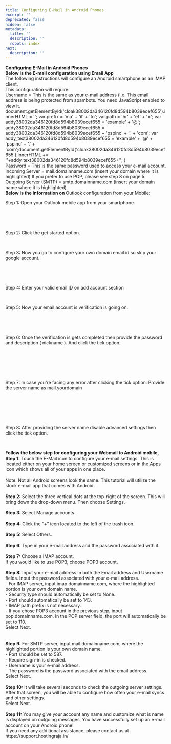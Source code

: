 ```yaml
---
title: Configuring E-Mail in Android Phones
excerpt: ''
deprecated: false
hidden: false
metadata:
  title: ''
  description: ''
  robots: index
next:
  description: ''
---
```


<div itemprop="articleBody">
<div class="hostingraja-forum-article">
<strong>Configuring E-Mail in Android Phones</strong>
<div class="hostingraja-forum-article-inner-div">
<div class="hostingraja-forum-article-contents">
<div class="hostingraja-forum-article-content"> </div>
<div class="hostingraja-forum-article-content"><span style={{fontSize: "14pt"}}><strong>Below is the E-mail configuration using Email App</strong></span></div>
<div class="hostingraja-forum-article-content"> </div>
<div class="hostingraja-forum-article-content">The following instructions will configure an Android smartphone as an IMAP client. </div>
<div class="hostingraja-forum-article-content"> </div>
<div class="hostingraja-forum-article-content"><span style={{fontWeight: "bold"}}>This configuration will require: </span><br />                           </div>
<div class="hostingraja-forum-article-content">                           Username = This is the same as your e-mail address (i.e. <span id="cloak38002da346120fd8d594b8039ecef655">This email address is being protected from spambots. You need JavaScript enabled to view it.</span>
				document.getElementById('cloak38002da346120fd8d594b8039ecef655').innerHTML = '';
				var prefix = '&#109;a' + 'i&#108;' + '&#116;o';
				var path = 'hr' + 'ef' + '=';
				var addy38002da346120fd8d594b8039ecef655 = '&#101;x&#97;mpl&#101;' + '&#64;';
				addy38002da346120fd8d594b8039ecef655 = addy38002da346120fd8d594b8039ecef655 + 'psp&#105;nc' + '&#46;' + 'c&#111;m';
				var addy_text38002da346120fd8d594b8039ecef655 = '&#101;x&#97;mpl&#101;' + '&#64;' + 'psp&#105;nc' + '&#46;' + 'c&#111;m';document.getElementById('cloak38002da346120fd8d594b8039ecef655').innerHTML += ''+addy_text38002da346120fd8d594b8039ecef655+'';
		) <br />                           Password = This is the same password used to access your e-mail account. <br />                           Incoming Server = mail.domainname.com (insert your domain where it is highlighted) If you prefer to use POP, please see step 8 on page 5. <br />                           Outgoing Server (SMTP) = smtp.domainname.com (insert your domain name where it is highlighted) </div>
<div class="hostingraja-forum-article-content"> </div>
<div class="hostingraja-forum-article-content">
<div class="hostingraja-forum-article-content"><span style={{fontSize: "14pt"}}><span style={{fontSize: "14pt"}}><strong>Below is the information on </strong></span>Outlook configuration from your Mobile:</span></div>
<div class="hostingraja-forum-article-content"> </div>
<div class="hostingraja-forum-article-content">
<p>Step 1:<span style={{fontWeight: 400}}> Open your </span>Outlook mobile<span style={{fontWeight: 400}}> app from your smartphone.</span></p>
<span style={{fontSize: "8pt"}}><span style={{fontSize: "8pt"}}><br /></span></span>
<p><span style={{fontWeight: 400}}><br /></span></p>
<p> </p>
<p>Step 2: <span style={{fontWeight: 400}}>Click the </span>get started<span style={{fontWeight: 400}}> option.</span></p>
<span style={{fontSize: "8pt"}}><span style={{fontSize: "8pt"}}><br /></span></span>
<p>Step 3:<span style={{fontWeight: 400}}> Now you go to configure your own domain email id so </span>skip <span style={{fontWeight: 400}}>your google account.</span></p>
<span style={{fontSize: "8pt"}}><span style={{fontSize: "8pt"}}><br /></span></span>
<p> </p>
</div>
<div class="hostingraja-forum-article-content"><span style={{fontSize: "8pt"}}><span style={{fontSize: "8pt"}}></span></span></div>
<div class="hostingraja-forum-article-content"><span style={{fontSize: "8pt"}}><span style={{fontSize: "8pt"}}><br /></span></span>
<p>Step 4: <span style={{fontWeight: 400}}>Enter your valid </span>email ID<span style={{fontWeight: 400}}> on add account section </span></p>
</div>
<div class="hostingraja-forum-article-content"> </div>
<div class="hostingraja-forum-article-content"><span style={{fontSize: "8pt"}}><span style={{fontSize: "8pt"}}><br /></span></span>
<p> </p>
<p>Step 5: <span style={{fontWeight: 400}}>Now your email account is verification is going on.</span></p>
<span style={{fontSize: "8pt"}}><span style={{fontSize: "8pt"}}><br /></span></span>
<p></p>
<span style={{fontSize: "8pt"}}><span style={{fontSize: "8pt"}}><br /></span></span>
<p>Step 6:<span style={{fontWeight: 400}}> Once the verification is gets completed then provide the password and description ( nickname ). And click the tick option.</span></p>
<span style={{fontSize: "8pt"}}><span style={{fontSize: "8pt"}}><br /></span></span>
<p><span style={{fontWeight: 400}}><br /></span></p>
<span style={{fontSize: "8pt"}}><span style={{fontSize: "8pt"}}><br /></span></span>
<p>Step 7: <span style={{fontWeight: 400}}> In case you're facing any error after clicking the tick option. Provide the server name as </span>mail.yourdomain</p>
<span style={{fontSize: "8pt"}}><span style={{fontSize: "8pt"}}><br /></span></span>
<p><span style={{fontWeight: 400}}><br /></span></p>
<span style={{fontSize: "8pt"}}><span style={{fontSize: "8pt"}}><br /></span></span>
<p>Step 8: <span style={{fontWeight: 400}}>After providing the server name </span>disable advanced settings<span style={{fontWeight: 400}}> then click the tick option.</span></p>
<span style={{fontSize: "8pt"}}><span style={{fontSize: "8pt"}}><br /></span></span>
<p></p>
<p> </p>
</div>
<div class="hostingraja-forum-article-content"> <strong>Follow the below step for configuring your Webmail to Android mobile,</strong></div>
<div class="hostingraja-forum-article-content">                  </div>
<div class="hostingraja-forum-article-content"> <strong>Step 1:</strong> Touch the E-Mail icon to configure your e-mail settings. This is located either on your home screen or customized screens or in the Apps icon which shows all of your apps in one place. </div>
<div class="hostingraja-forum-article-content"><br /> <span style={{fontWeight: "bold"}}>Note: Not all Android screens look the same. This tutorial will utilize the stock e-mail app that comes with Android.</span><br /> <br />
<div style={{textAlign: "center"}}> </div>
</div>
<div class="hostingraja-forum-article-content"> <strong>Step 2:</strong> Select the three vertical dots at the top-right of the screen. This will bring down the drop-down menu. Then choose Settings.<br /> <br />
<div style={{textAlign: "center"}}> </div>
</div>
<div class="hostingraja-forum-article-content"> <strong>Step 3: </strong>Select Manage accounts<br /> <br /> <strong>Step 4:</strong> Click the “+” icon located to the left of the trash icon.<br /> <br />
<div style={{textAlign: "center"}}> </div>
</div>
<div class="hostingraja-forum-article-content"> <strong>Step 5:</strong> Select Others.<br /> <br />
<div style={{textAlign: "center"}}> </div>
</div>
<div class="hostingraja-forum-article-content"> <strong>Step 6:</strong>  Type in your e-mail address and the password associated with it.<br /> <br />
<div style={{textAlign: "center"}}> </div>
</div>
<div class="hostingraja-forum-article-content"> <strong>Step 7:</strong>  Choose a IMAP account.<br />If you would like to use POP3, choose POP3 account.<br /> <br />
<div style={{textAlign: "center"}}> </div>
</div>
<div class="hostingraja-forum-article-content"> <strong>Step 8:</strong> Input your e-mail address in both the Email address and Username fields. Input the password associated with your e-mail address.<br />- For IMAP server, input imap.domainname.com, where the highlighted portion is your own domain name. <br />- Security type should automatically be set to None. <br />- Port should automatically be set to 143. <br />- IMAP path prefix is not necessary. <br />- If you chose POP3 account in the previous step, input pop.domainname.com. In the POP server field, the port will automatically be set to 110. <br />Select Next.<br /> <br />
<div style={{textAlign: "center"}}> </div>
<br /> <strong>Step 9:</strong>  For SMTP server, input mail.domainname.com, where the highlighted portion is your own domain name. <br />- Port should be set to 587.<br />- Require sign-in is checked. <br />- Username is your e-mail address. <br />- The password is the password associated with the email address. </div>
<div class="hostingraja-forum-article-content">Select Next.<br /> <br /> <strong>Step 10:</strong> It will take several seconds to check the outgoing server settings. After that screen, you will be able to configure how often your e-mail syncs and other settings.</div>
<div class="hostingraja-forum-article-content">Select Next.<br /> <br />
<div style={{textAlign: "center"}}> </div>
</div>
<div class="hostingraja-forum-article-content"> <strong>Step 11:</strong>  You may give your account any name and customize what is name is displayed on outgoing messages, You have successfully set up an e-mail account on your Android phone! </div>
<div class="hostingraja-forum-article-content">If you need any additional assistance, please contact us at https://support.hostingraja.in/</div>
<div class="hostingraja-forum-article-content"> </div>
</div>
</div>
</div>
</div> </div>
</div>